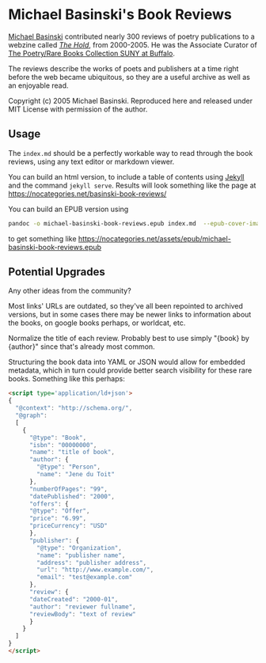 # Michael Basinski's Book Reviews

[Michael Basinski](https://www.poetryfoundation.org/poets/michael-basinski) contributed nearly 300 reviews of poetry publications to a webzine called <cite>[The Hold](https://web.archive.org/web/20090301055656/http://the-hold.com:80/index1.html)</cite>, from 2000-2005. He was the Associate Curator of [The Poetry/Rare Books Collection SUNY at Buffalo](https://library.buffalo.edu/pl/about/).

The reviews describe the works of poets and publishers at a time right before the web became ubiquitous, so they are a useful archive as well as an enjoyable read.

Copyright (c) 2005 Michael Basinski. Reproduced here and released under MIT License with permission of the author.

Usage
-----

The `index.md` should be a perfectly workable way to read through the book reviews, using any text editor or markdown viewer.

You can build an html version, to include a table of contents using [Jekyll](https://jekyllrb.com/) and the command `jekyll serve`. Results will look something like the page at https://nocategories.net/basinski-book-reviews/

You can build an EPUB version using
```bash
pandoc -o michael-basinski-book-reviews.epub index.md  --epub-cover-image=basinski-reviews-cover.png --toc
```
to get something like https://nocategories.net/assets/epub/michael-basinski-book-reviews.epub

Potential Upgrades
----------------------

Any other ideas from the community? 

Most links' URLs are outdated, so they've all been repointed to archived versions, but in some cases there may be newer links to information about the books, on google books perhaps, or worldcat, etc.

Normalize the title of each review. Probably best to use simply "{book} by {author}" since that's already most common.

Structuring the book data into YAML or JSON would allow for embedded metadata, which in turn could provide better search visibility for these rare books. Something like this perhaps:
```html
<script type='application/ld+json'>
{
  "@context": "http://schema.org/",
  "@graph":
  [
    {
      "@type": "Book",
      "isbn": "00000000",
      "name": "title of book",
      "author": {
        "@type": "Person",
        "name": "Jene du Toit"
      },
      "numberOfPages": "99",
      "datePublished": "2000",
      "offers": {
      "@type": "Offer",
      "price": "6.99",
      "priceCurrency": "USD"
      },
      "publisher": {
        "@type": "Organization",
        "name": "publisher name",
        "address": "publisher address",
        "url": "http://www.example.com/",
        "email": "test@example.com"
      },
      "review": {
      "dateCreated": "2000-01",
      "author": "reviewer fullname",
      "reviewBody": "text of review"
      }
    }
  ]
}
</script>
```
